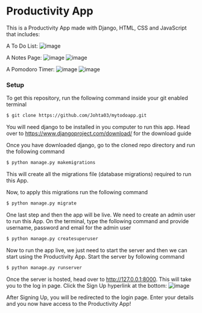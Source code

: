 # Productivity App
This is a Productivity App made with Django, HTML, CSS and JavaScript that includes:

A To Do List:
![image](https://github.com/Johta03/Productivity-App/assets/139529712/c2dcc671-bdc2-41da-a8db-cda844d54b17)

A Notes Page:
![image](https://github.com/Johta03/Productivity-App/assets/139529712/5dd8e1a7-0af8-4bd9-b7a9-aca308d773ec)
![image](https://github.com/Johta03/Productivity-App/assets/139529712/c7bdf1c4-b6ad-42b6-930b-af211fd6b6d5)

A Pomodoro Timer:
![image](https://github.com/Johta03/Productivity-App/assets/139529712/ba877c3a-5e86-46f7-b0ad-74ca59c849cb)
![image](https://github.com/Johta03/Productivity-App/assets/139529712/0a2ef42f-34d9-4621-b0bd-bc3aff7066de)

### Setup
To get this repository, run the following command inside your git enabled terminal
```bash
$ git clone https://github.com/Johta03/mytodoapp.git
```
You will need django to be installed in you computer to run this app. Head over to https://www.djangoproject.com/download/ for the download guide

Once you have downloaded django, go to the cloned repo directory and run the following command

```bash
$ python manage.py makemigrations
```

This will create all the migrations file (database migrations) required to run this App.

Now, to apply this migrations run the following command
```bash
$ python manage.py migrate
```

One last step and then the app will be live. We need to create an admin user to run this App. On the terminal, type the following command and provide username, password and email for the admin user
```bash
$ python manage.py createsuperuser
```

Now to run the app live, we just need to start the server and then we can start using the Productivity App. Start the server by following command

```bash
$ python manage.py runserver
```

Once the server is hosted, head over to http://127.0.0.1:8000. This will take you to the log in page. Click the Sign Up hyperlink at the bottom:
![image](https://github.com/Johta03/Productivity-App/assets/139529712/0ca74fdf-8c0f-4cf6-92f9-ca8494cde4ac)

After Signing Up, you will be redirected to the login page. Enter your details and you now have access to the Productivity App!
